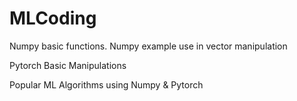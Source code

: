 # MLCoding
Numpy basic functions. 
Numpy example use in vector manipulation

Pytorch Basic Manipulations

Popular ML Algorithms using Numpy & Pytorch